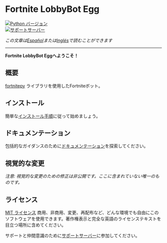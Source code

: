 # Fortnite LobbyBot Egg

[![Python バージョン](https://img.shields.io/badge/Python-3.9-blue)](https://www.python.org/downloads/release/python-3913/)  
[![サポートサーバー](https://discordapp.com/api/guilds/926816871989252157/widget.png?style=banner2)](https://discord.gg/huguitis-nodes1free-hosting-926816871989252157)

*この文章は[Español](README_ES.md)または[Inglés](README.md)で読むことができます*

---

**Fortnite LobbyBot Eggへようこそ！**

## 概要
[fortnitepy](https://github.com/Terbau/fortnitepy "github.com/Terbau/fortnitepy") ライブラリを使用したFortniteボット。

## インストール
簡単な[インストール手順](docs/en/setup.md)に従って始めましょう。

## ドキュメンテーション
包括的なガイダンスのために[ドキュメンテーション](docs/en/docs.md)を探索してください。

## 視覚的な変更
*注意: 視覚的な変更のための修正は非公開です。ここに含まれていない唯一のものです。*

## ライセンス
[MIT ライセンス](LICENSE)
商用、非商用、変更、再配布など、どんな環境でも自由にこのソフトウェアを使用できます。著作権表示と完全な英語のライセンステキストを目立つ場所に含めてください。

サポートと仲間意識のために[サポートサーバー](https://discord.gg/huguitis-nodes1free-hosting-926816871989252157)に参加してください。

